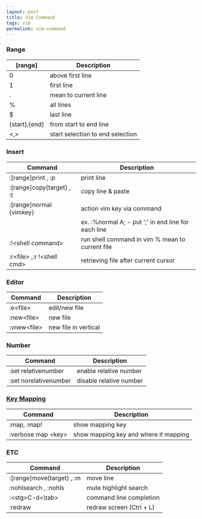 ```yaml
---
layout: post
title: Vim Command
tags: vim
permalink: vim-command
---
```


### Range
|\[range\]|Description|
|-------|-----------|
|0 | above first line  |
|1 | first line  |
|. | mean to current line  |
|% | all lines  |
|$ | last line  |
|{start},{end} | from start to end line  |
|\<,\> | start selection to end selection  |

### Insert
|Command|Description|
|-------|-----------|
|:\[range\]print , :p | print line  |
|:\[range\]copy{target} , :t | copy line & paste  |
|:\[range\]normal {vimkey} | action vim key via command  |
||ex. :%normal A; - put ';' in end line for each line  |
|:!\<shell command\> | run shell command in vim  % mean to current file  |
|:r\<file\> ,:r !\<shell cmd\> | retrieving file after current cursor|

### Editor
|Command|Description|
|-------|-----------|
|:e\<file\> | edit/new file|
|:new\<file\> | new file|
|:vnew\<file\> | new file in vertical|

### Number
|Command|Description|
|-------|-----------|
|:set relativenumber | enable relative number  |
|:set norelativenumber | disable relative number  |

### [Key Mapping](http://vim.wikia.com/wiki/Mapping_keys_in_Vim_-_Tutorial_(Part_1))

|Command|Description|
|-------|-----------|
|:map, :map!|show mapping key|
|:verbose map \<key\> | show mapping key and where it mapping|

### ETC
|Command|Description|
|-------|-----------|
|:\[range\]move{target} , :m | move line  |
|:nohlsearch , :nohls | mute highlight search  |
|:\<stg\>C-d\<\tab\> | command line completion|
|:redraw | redraw screen (Ctrl + L)|
